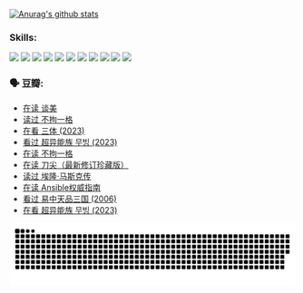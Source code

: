
[![Anurag's github stats](https://github-readme-stats.vercel.app/api?username=w940853815)](https://github.com/anuraghazra/github-readme-stats)

### Skills:

<code><img height="32" src="https://cdn.jsdelivr.net/npm/simple-icons@v5/icons/python.svg"></code>
<code><img height="32" src="https://cdn.jsdelivr.net/npm/simple-icons@v5/icons/javascript.svg"></code>
<code><img height="32" src="https://cdn.jsdelivr.net/npm/simple-icons@v5/icons/django.svg"></code>
<code><img height="32" src="https://cdn.jsdelivr.net/npm/simple-icons@v5/icons/flask.svg"></code>
<code><img height="32" src="https://cdn.jsdelivr.net/npm/simple-icons@v5/icons/vuetify.svg"></code>
<code><img height="32" src="https://cdn.jsdelivr.net/npm/simple-icons@v5/icons/git.svg"></code>
<code><img height="32" src="https://cdn.jsdelivr.net/npm/simple-icons@v5/icons/docker.svg"></code>
<code><img height="32" src="https://cdn.jsdelivr.net/npm/simple-icons@v5/icons/postgresql.svg"></code>
<code><img height="32" src="https://cdn.jsdelivr.net/npm/simple-icons@v5/icons/elasticsearch.svg"></code>
<code><img height="32" src="https://cdn.jsdelivr.net/npm/simple-icons@v5/icons/macos.svg"></code>
<code><img height="32" src="https://cdn.jsdelivr.net/npm/simple-icons@v5/icons/linux.svg"></code>

### 🗣 豆瓣:

<!-- DOUBAN-ACTIVITIES:START -->
- [在读 谈美](https://www.douban.com/people/136069238/status/4560861771/?_i=12312059)
- [读过 不拘一格](https://www.douban.com/people/136069238/status/4560861445/?_i=12312059)
- [在看 三体‎ (2023)](https://www.douban.com/people/136069238/status/4558185093/?_i=12312059)
- [看过 超异能族 무빙‎ (2023)](https://www.douban.com/people/136069238/status/4556824186/?_i=12312059)
- [在读 不拘一格](https://www.douban.com/people/136069238/status/4541712161/?_i=12312059)
- [在读 刀尖（最新修订珍藏版）](https://www.douban.com/people/136069238/status/4541711339/?_i=12312059)
- [读过 埃隆·马斯克传](https://www.douban.com/people/136069238/status/4541710351/?_i=12312059)
- [在读 Ansible权威指南](https://www.douban.com/people/136069238/status/4539151450/?_i=12312059)
- [看过 易中天品三国‎ (2006)](https://www.douban.com/people/136069238/status/4529910812/?_i=12312059)
- [在看 超异能族 무빙‎ (2023)](https://www.douban.com/people/136069238/status/4527291077/?_i=12312059)
<!-- DOUBAN-ACTIVITIES:END -->


![Snake animation](https://raw.githubusercontent.com/w940853815/w940853815/output/github-contribution-grid-snake.svg)

<!--
**w940853815/w940853815** is a ✨ _special_ ✨ repository because its `README.md` (this file) appears on your GitHub profile.

Here are some ideas to get you started:

- 🔭 I’m currently working on ...
- 🌱 I’m currently learning ...
- 👯 I’m looking to collaborate on ...
- 🤔 I’m looking for help with ...
- 💬 Ask me about ...
- 📫 How to reach me: ...
- 😄 Pronouns: ...
- ⚡ Fun fact: ...
-->
